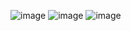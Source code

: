 ![image](https://github.com/nehha123/full-stack/assets/129499065/e256692c-5b04-4461-8df7-a2ce3b8bdd52)
![image](https://github.com/nehha123/full-stack/assets/129499065/9f84bf39-7d6e-49a0-b445-8e6b08141b0c)
![image](https://github.com/nehha123/full-stack/assets/129499065/711645cf-4699-4729-a364-79d3a7829bc1)
